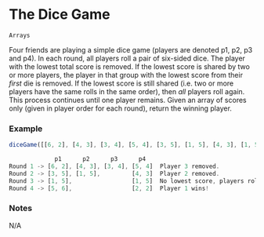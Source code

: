 # The Dice Game

`Arrays`

Four friends are playing a simple dice game (players are denoted p1, p2, p3 and p4). In each round, all players roll a pair of six-sided dice. The player with the lowest total score is removed. If the lowest score is shared by two or more players, the player in that group with the lowest score from their _first_ die is removed. If the lowest score is still shared (i.e. two or more players have the same rolls in the same order), then _all_ players roll again. This process continues until one player remains. Given an array of scores only (given in player order for each round), return the winning player.

### Example

```js
diceGame([[6, 2], [4, 3], [3, 4], [5, 4], [3, 5], [1, 5], [4, 3], [1, 5], [1, 5], [5, 6], [2, 2]]) ➞ "p1"

             p1      p2      p3      p4
Round 1 -> [6, 2], [4, 3], [3, 4], [5, 4]  Player 3 removed.
Round 2 -> [3, 5], [1, 5],         [4, 3]  Player 2 removed.
Round 3 -> [1, 5],                 [1, 5]  No lowest score, players roll again.
Round 4 -> [5, 6],                 [2, 2]  Player 1 wins!
```

### Notes

N/A
